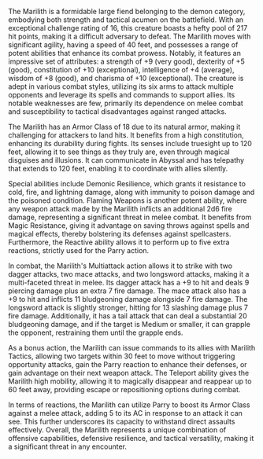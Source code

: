 The Marilith is a formidable large fiend belonging to the demon category, embodying both strength and tactical acumen on the battlefield. With an exceptional challenge rating of 16, this creature boasts a hefty pool of 217 hit points, making it a difficult adversary to defeat. The Marilith moves with significant agility, having a speed of 40 feet, and possesses a range of potent abilities that enhance its combat prowess. Notably, it features an impressive set of attributes: a strength of +9 (very good), dexterity of +5 (good), constitution of +10 (exceptional), intelligence of +4 (average), wisdom of +8 (good), and charisma of +10 (exceptional). The creature is adept in various combat styles, utilizing its six arms to attack multiple opponents and leverage its spells and commands to support allies. Its notable weaknesses are few, primarily its dependence on melee combat and susceptibility to tactical disadvantages against ranged attacks.

The Marilith has an Armor Class of 18 due to its natural armor, making it challenging for attackers to land hits. It benefits from a high constitution, enhancing its durability during fights. Its senses include truesight up to 120 feet, allowing it to see things as they truly are, even through magical disguises and illusions. It can communicate in Abyssal and has telepathy that extends to 120 feet, enabling it to coordinate with allies silently.

Special abilities include Demonic Resilience, which grants it resistance to cold, fire, and lightning damage, along with immunity to poison damage and the poisoned condition. Flaming Weapons is another potent ability, where any weapon attack made by the Marilith inflicts an additional 2d6 fire damage, representing a significant threat in melee combat. It benefits from Magic Resistance, giving it advantage on saving throws against spells and magical effects, thereby bolstering its defenses against spellcasters. Furthermore, the Reactive ability allows it to perform up to five extra reactions, strictly used for the Parry action.

In combat, the Marilith's Multiattack action allows it to strike with two dagger attacks, two mace attacks, and two longsword attacks, making it a multi-faceted threat in melee. Its dagger attack has a +9 to hit and deals 9 piercing damage plus an extra 7 fire damage. The mace attack also has a +9 to hit and inflicts 11 bludgeoning damage alongside 7 fire damage. The longsword attack is slightly stronger, hitting for 13 slashing damage plus 7 fire damage. Additionally, it has a tail attack that can deal a substantial 20 bludgeoning damage, and if the target is Medium or smaller, it can grapple the opponent, restraining them until the grapple ends.

As a bonus action, the Marilith can issue commands to its allies with Marilith Tactics, allowing two targets within 30 feet to move without triggering opportunity attacks, gain the Parry reaction to enhance their defenses, or gain advantage on their next weapon attack. The Teleport ability gives the Marilith high mobility, allowing it to magically disappear and reappear up to 60 feet away, providing escape or repositioning options during combat.

In terms of reactions, the Marilith can utilize Parry to boost its Armor Class against a melee attack, adding 5 to its AC in response to an attack it can see. This further underscores its capacity to withstand direct assaults effectively. Overall, the Marilith represents a unique combination of offensive capabilities, defensive resilience, and tactical versatility, making it a significant threat in any encounter.